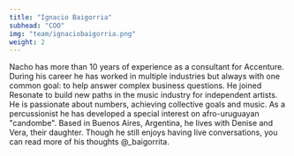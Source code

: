 ```yaml
---
title: "Ignacio Baigorria"
subhead: "COO"
img: "team/ignaciobaigorria.png"
weight: 2
---
```

Nacho has more than 10 years of experience as a consultant for Accenture. During his career he has worked in multiple industries but always with one common goal: to help answer complex business questions. He joined Resonate to build new paths in the music industry for independent artists. He is passionate about numbers, achieving collective goals and music. As a percussionist he has developed a special interest on afro-uruguayan "candombe". Based in Buenos Aires, Argentina, he lives with Denise and Vera, their daughter. Though he still enjoys having live conversations, you can read more of his thoughts @_baigorrita.
